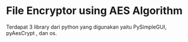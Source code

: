 # File Encryptor using AES Algorithm
Terdapat 3 library dari python yang digunakan yaitu PySimpleGUI, pyAesCrypt , dan os. 
